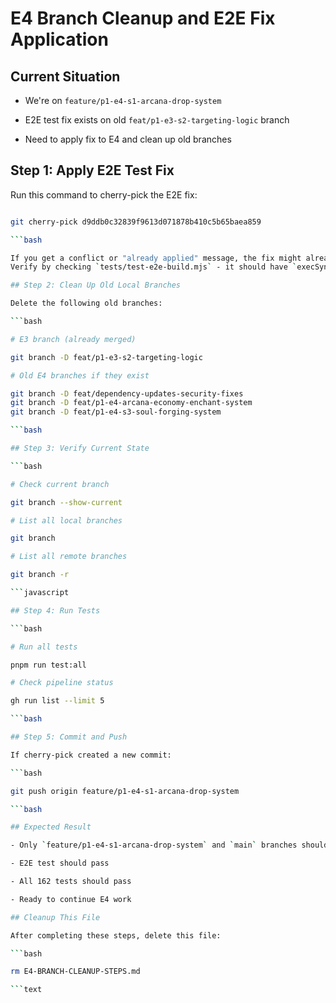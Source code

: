 # E4 Branch Cleanup and E2E Fix Application

## Current Situation

- We're on `feature/p1-e4-s1-arcana-drop-system`

- E2E test fix exists on old `feat/p1-e3-s2-targeting-logic` branch

- Need to apply fix to E4 and clean up old branches

## Step 1: Apply E2E Test Fix

Run this command to cherry-pick the E2E fix:

````bash

git cherry-pick d9ddb0c32839f9613d071878b410c5b65baea859

```bash

If you get a conflict or "already applied" message, the fix might already be in the branch..
Verify by checking `tests/test-e2e-build.mjs` - it should have `execSync` instead of `spawnSync`.

## Step 2: Clean Up Old Local Branches

Delete the following old branches:

```bash

# E3 branch (already merged)

git branch -D feat/p1-e3-s2-targeting-logic

# Old E4 branches if they exist

git branch -D feat/dependency-updates-security-fixes
git branch -D feat/p1-e4-arcana-economy-enchant-system
git branch -D feat/p1-e4-s3-soul-forging-system

```bash

## Step 3: Verify Current State

```bash

# Check current branch

git branch --show-current

# List all local branches

git branch

# List all remote branches

git branch -r

```javascript

## Step 4: Run Tests

```bash

# Run all tests

pnpm run test:all

# Check pipeline status

gh run list --limit 5

```bash

## Step 5: Commit and Push

If cherry-pick created a new commit:

```bash

git push origin feature/p1-e4-s1-arcana-drop-system

```bash

## Expected Result

- Only `feature/p1-e4-s1-arcana-drop-system` and `main` branches should exist locally

- E2E test should pass

- All 162 tests should pass

- Ready to continue E4 work

## Cleanup This File

After completing these steps, delete this file:

```bash

rm E4-BRANCH-CLEANUP-STEPS.md

```text
````
